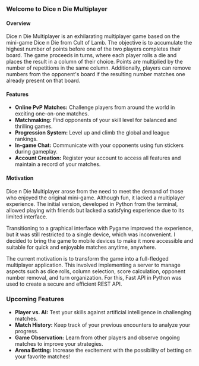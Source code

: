 ### Welcome to Dice n Die Multiplayer

#### Overview

Dice n Die Multiplayer is an exhilarating multiplayer game based on the mini-game Dice n Die from Cult of Lamb. The objective is to accumulate the highest number of points before one of the two players completes their board. The game proceeds in turns, where each player rolls a die and places the result in a column of their choice. Points are multiplied by the number of repetitions in the same column. Additionally, players can remove numbers from the opponent's board if the resulting number matches one already present on that board.

#### Features

- **Online PvP Matches:** Challenge players from around the world in exciting one-on-one matches.
- **Matchmaking:** Find opponents of your skill level for balanced and thrilling games.
- **Progression System:** Level up and climb the global and league rankings.
- **In-game Chat:** Communicate with your opponents using fun stickers during gameplay.
- **Account Creation:** Register your account to access all features and maintain a record of your matches.

#### Motivation

Dice n Die Multiplayer arose from the need to meet the demand of those who enjoyed the original mini-game. Although fun, it lacked a multiplayer experience. The initial version, developed in Python from the terminal, allowed playing with friends but lacked a satisfying experience due to its limited interface.

Transitioning to a graphical interface with Pygame improved the experience, but it was still restricted to a single device, which was inconvenient. I decided to bring the game to mobile devices to make it more accessible and suitable for quick and enjoyable matches anytime, anywhere.

The current motivation is to transform the game into a full-fledged multiplayer application. This involved implementing a server to manage aspects such as dice rolls, column selection, score calculation, opponent number removal, and turn organization. For this, Fast API in Python was used to create a secure and efficient REST API.

### Upcoming Features

- **Player vs. AI:** Test your skills against artificial intelligence in challenging matches.
- **Match History:** Keep track of your previous encounters to analyze your progress.
- **Game Observation:** Learn from other players and observe ongoing matches to improve your strategies.
- **Arena Betting:** Increase the excitement with the possibility of betting on your favorite matches!

